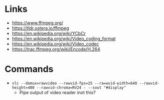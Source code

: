 # Links
* https://www.ffmpeg.org/
* https://tldr.ostera.io/ffmpeg
* https://en.wikipedia.org/wiki/YCbCr
* https://en.wikipedia.org/wiki/Video_coding_format
* https://en.wikipedia.org/wiki/Video_codec
* https://trac.ffmpeg.org/wiki/Encode/H.264

# Commands
* `vlc --demux=rawvideo --rawvid-fps=25 --ra=wvid-width=640 --rawvid-height=480 --rawvid-chroma=RV24 - --sout "#display"`
    * Pipe output of video reader inot this?
